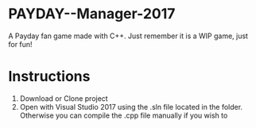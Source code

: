# PAYDAY--Manager-2017
A Payday fan game made with C++. Just remember it is a WIP game, just for fun!

# Instructions
1. Download or Clone project
2. Open with Visual Studio 2017 using the .sln file located in the folder. Otherwise you can compile the .cpp file manually if you wish to
